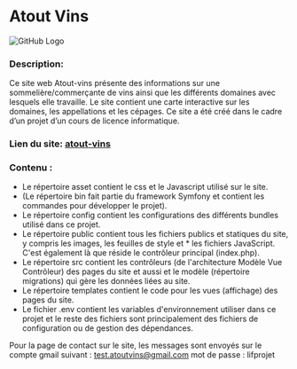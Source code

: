 # Atout Vins

![GitHub Logo](http://lif.sci-web.net/~atout-vins/public/images/AVLOGO.png)

### Description:
Ce site web Atout-vins présente des informations sur une sommelière/commerçante de vins ainsi que les différents domaines avec lesquels elle travaille. Le site contient une carte interactive sur les domaines, les appellations et les cépages. Ce site a été créé dans le cadre d’un projet d’un cours de licence informatique.

### Lien du site: [atout-vins](http://lif.sci-web.net/~atout-vins/public/)

### Contenu :

* Le répertoire asset contient le css et le Javascript utilisé sur le site.
* (Le répertoire bin fait partie du framework Symfony et contient les commandes pour développer le projet).
* Le répertoire config contient les configurations des différents bundles utilisé dans ce projet.
* Le répertoire public contient tous les fichiers publics et statiques du site, y compris les images, les feuilles de style et * les fichiers JavaScript. C'est également là que réside le contrôleur principal (index.php).
* Le répertoire src contient les contrôleurs (de l'architecture Modèle Vue Contrôleur) des pages du site et aussi et le modèle (répertoire migrations) qui gère les données liées au site.
* Le répertoire templates contient le code pour les vues (affichage) des pages du site.
* Le fichier .env contient les variables d'environnement utiliser dans ce projet et le reste des fichiers sont principalement des fichiers de configuration ou de gestion des dépendances. 

Pour la page de contact sur le site, les messages sont envoyés sur le compte gmail suivant : 
test.atoutvins@gmail.com 
mot de passe : lifprojet
